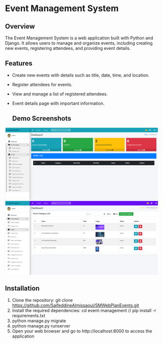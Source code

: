 # Event Management System

## Overview
The Event Management System is a web application built with Python and Django. It allows users to manage and organize events, including creating new events, registering attendees, and providing event details.

## Features
- Create new events with details such as title, date, time, and location.
- Register attendees for events.
- View and manage a list of registered attendees.
- Event details page with important information.


  ## Demo Screenshots
![ 1](./images/1.png)
![ 2](./images/2.png)

## Installation
1. Clone the repository:    git clone https://github.com/SaifeddineAlmissaoui/SMWebPlanEvents.git
2. Install the required dependencies: cd event-management  //  pip install -r requirements.txt
3. python manage.py migrate
4. python manage.py runserver
5. Open your web browser and go to http://localhost:8000 to access the application




   
